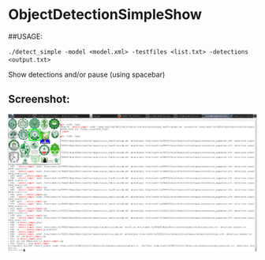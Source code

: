 # ObjectDetectionSimpleShow

##USAGE: 

```
./detect_simple -model <model.xml> -testfiles <list.txt> -detections <output.txt>
```

Show detections and/or pause (using spacebar)

## Screenshot:

![](https://github.com/melvincabatuan/ObjectDetectionSimpleShow/blob/master/Selection_053.png)
